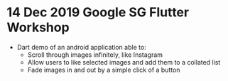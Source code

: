 # 14 Dec 2019 Google SG Flutter Workshop

- Dart demo of an android application able to: 
  - Scroll through images infinitely, like Instagram
  - Allow users to like selected images and add them to a collated list
  - Fade images in and out by a simple click of a button
